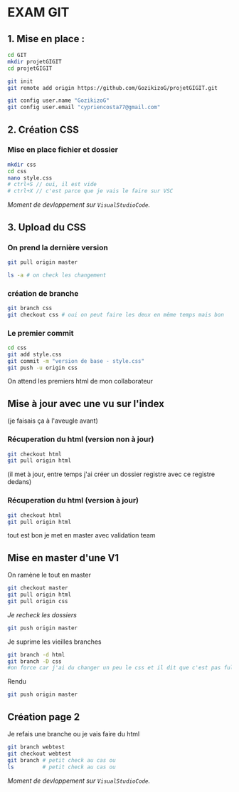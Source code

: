# EXAM GIT

## 1. Mise en place :

```bash
cd GIT
mkdir projetGIGIT
cd projetGIGIT

git init
git remote add origin https://github.com/GozikizoG/projetGIGIT.git

git config user.name "GozikizoG"
git config user.email "cypriencosta77@gmail.com"
```
## 2. Création CSS

### Mise en place fichier et dossier

```bash
mkdir css
cd css
nano style.css
# ctrl+S // oui, il est vide
# ctrl+X // c'est parce que je vais le faire sur VSC
```
_Moment de devloppement sur ``VisualStudioCode``._

## 3. Upload du CSS

### On prend la dernière version

```bash 
git pull origin master

ls -a # on check les changement
```

### création de branche

```bash
git branch css
git checkout css # oui on peut faire les deux en même temps mais bon
```

### Le premier commit

```bash
cd css
git add style.css
git commit -m "version de base - style.css"
git push -u origin css
```

On attend les premiers html de mon collaborateur

## Mise à jour avec une vu sur l'index

(je faisais ça à l'aveugle avant)

### Récuperation du html (version non à jour)
```bash
git checkout html
git pull origin html
```
(il met à jour, entre temps j'ai créer un dossier registre avec ce registre dedans)
### Récuperation du html (version à jour)
```bash
git checkout html
git pull origin html
```
tout est bon je met en master avec validation team
## Mise en master d'une V1

On ramène le tout en master
```bash
git checkout master
git pull origin html
git pull origin css
```
_Je recheck les dossiers_
```bash
git push origin master
```
Je suprime les vieilles branches
```bash
git branch -d html
git branch -D css 
#on force car j'ai du changer un peu le css et il dit que c'est pas full merged
```
Rendu
```bash
git push origin master
```
## Création page 2

Je refais une branche ou je vais faire du html
```bash
git branch webtest
git checkout webtest
git branch # petit check au cas ou
ls         # petit check au cas ou
```

_Moment de devloppement sur ``VisualStudioCode``._
